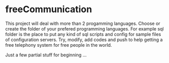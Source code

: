 # freeCommunication

This project will deal with more than 2 progamming languages.
Choose or create the folder of your prefered programming languages.
For example sql folder is the place to put any kind of sql scripts and 
config for sample files of configuration servers.
Try, modify, add codes and push to help getting a free telephony system 
for free people in the world.

Just a few partial stuff for beginning ...